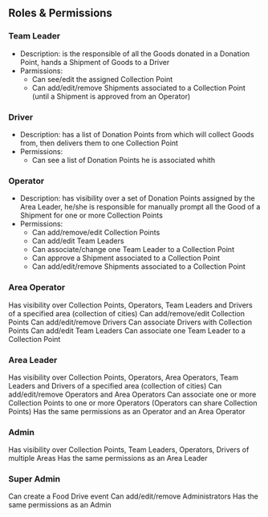 ## Roles & Permissions

### Team Leader

- Description: is the responsible of all the Goods donated in a Donation Point, hands a Shipment of Goods to a Driver
- Parmissions:
  - Can see/edit the assigned Collection Point
  - Can add/edit/remove Shipments associated to a Collection Point (until a Shipment is approved from an Operator)

### Driver

- Description: has a list of Donation Points from which will collect Goods from, then delivers them to one Collection Point
- Permissions:
  - Can see a list of Donation Points he is associated whith

### Operator

- Description: has visibility over a set of Donation Points assigned by the Area Leader, he/she is responsible for manually prompt all the Good of a Shipment for one or more Collection Points
- Permissions:
  - Can add/remove/edit Collection Points
  - Can add/edit Team Leaders
  - Can associate/change one Team Leader to a Collection Point
  - Can approve a Shipment associated to a Collection Point
  - Can add/edit/remove Shipments associated to a Collection Point

### Area Operator

Has visibility over Collection Points, Operators, Team Leaders and Drivers of a specified area (collection of cities)
Can add/remove/edit Collection Points
Can add/edit/remove Drivers
Can associate Drivers with Collection Points
Can add/edit Team Leaders
Can associate one Team Leader to a Collection Point

### Area Leader

Has visibility over Collection Points, Operators, Area Operators, Team Leaders and Drivers of a specified area (collection of cities)
Can add/edit/remove Operators and Area Operators
Can associate one or more Collection Points to one or more Operators (Operators can share Collection Points)
Has the same permissions as an Operator and an Area Operator

### Admin

Has visibility over Collection Points, Team Leaders, Operators, Drivers of multiple Areas
Has the same permissions as an Area Leader

### Super Admin

Can create a Food Drive event
Can add/edit/remove Administrators
Has the same permissions as an Admin
